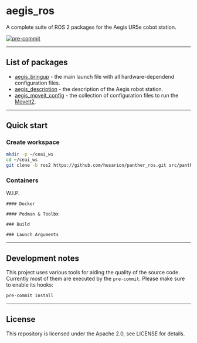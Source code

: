 # aegis_ros

A complete suite of ROS 2 packages for the Aegis UR5e cobot station.

[![pre-commit](https://img.shields.io/badge/pre--commit-enabled-brightgreen?logo=pre-commit)](https://github.com/pre-commit/pre-commit)

---

## List of packages

* [aegis_bringup](./aegis_bringup/README.md) - the main launch file with all hardware-dependend configuration files.
* [aegis_description](./aegis_description/README.md) - the description of the Aegis robot station.
* [aegis_moveit_config](./aegis_moveit_config/README.md) - the collection of configuration files to run the [MoveIt2](https://moveit.picknik.ai/main/index.html).

---

## Quick start

### Create workspace

```bash
mkdir -p ~/ceai_ws
cd ~/ceai_ws
git clone -b ros2 https://github.com/husarion/panther_ros.git src/panther_ros
```
### Containers
W.I.P.
```
#### Docker

#### Podman & Toolbx

### Build

### Launch Arguments
```

---
## Development notes

This project uses various tools for aiding the quality of the source code. Currently most of them are executed by the `pre-commit`. Please make sure to enable its hooks:

```bash
pre-commit install
```

---
## License
This repository is licensed under the Apache 2.0, see LICENSE for details.
